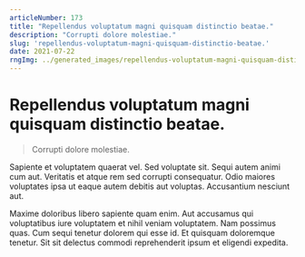 ```yaml
---
articleNumber: 173
title: "Repellendus voluptatum magni quisquam distinctio beatae."
description: "Corrupti dolore molestiae."
slug: 'repellendus-voluptatum-magni-quisquam-distinctio-beatae.'
date: 2021-07-22
rngImg: ../generated_images/repellendus-voluptatum-magni-quisquam-distinctio-beatae..jpg
---
```


# Repellendus voluptatum magni quisquam distinctio beatae.

> Corrupti dolore molestiae.

Sapiente et voluptatem quaerat vel. Sed voluptate sit. Sequi autem animi cum aut. Veritatis et atque rem sed corrupti consequatur. Odio maiores voluptates ipsa ut eaque autem debitis aut voluptas. Accusantium nesciunt aut.
 Maxime doloribus libero sapiente quam enim. Aut accusamus qui voluptatibus iure voluptatem et nihil veniam voluptatem. Nam possimus quas. Cum sequi tenetur dolorem qui esse id. Et quisquam doloremque tenetur. Sit sit delectus commodi reprehenderit ipsum et eligendi expedita.
